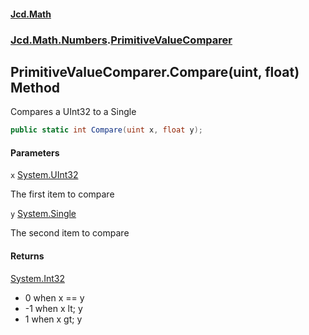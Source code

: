 #### [Jcd.Math](index.md 'index')
### [Jcd.Math.Numbers](Jcd.Math.Numbers.md 'Jcd.Math.Numbers').[PrimitiveValueComparer](Jcd.Math.Numbers.PrimitiveValueComparer.md 'Jcd.Math.Numbers.PrimitiveValueComparer')

## PrimitiveValueComparer.Compare(uint, float) Method

Compares a UInt32 to a Single

```csharp
public static int Compare(uint x, float y);
```
#### Parameters

<a name='Jcd.Math.Numbers.PrimitiveValueComparer.Compare(uint,float).x'></a>

`x` [System.UInt32](https://docs.microsoft.com/en-us/dotnet/api/System.UInt32 'System.UInt32')

The first item to compare

<a name='Jcd.Math.Numbers.PrimitiveValueComparer.Compare(uint,float).y'></a>

`y` [System.Single](https://docs.microsoft.com/en-us/dotnet/api/System.Single 'System.Single')

The second item to compare

#### Returns
[System.Int32](https://docs.microsoft.com/en-us/dotnet/api/System.Int32 'System.Int32')  
*  0 when x == y  
* -1 when x lt; y  
*  1 when x gt; y